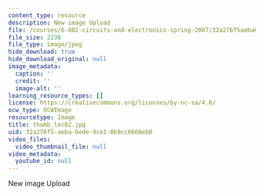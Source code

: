 ```yaml
---
content_type: resource
description: New image Upload
file: /courses/6-002-circuits-and-electronics-spring-2007/32a276f5aeba6ede9ce10b9cc6660eb8_thumb_lec02.jpg
file_size: 2236
file_type: image/jpeg
hide_download: true
hide_download_original: null
image_metadata:
  caption: ''
  credit: ''
  image-alt: ''
learning_resource_types: []
license: https://creativecommons.org/licenses/by-nc-sa/4.0/
ocw_type: OCWImage
resourcetype: Image
title: thumb_lec02.jpg
uid: 32a276f5-aeba-6ede-9ce1-0b9cc6660eb8
video_files:
  video_thumbnail_file: null
video_metadata:
  youtube_id: null
---
```

New image Upload
